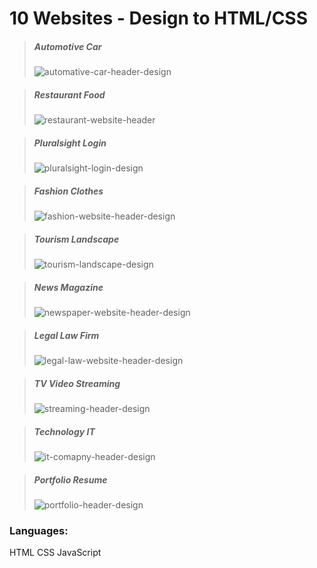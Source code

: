 # 10 Websites - Design to HTML/CSS

> ##### Automotive Car
>
> ![automative-car-header-design](https://imgur.com/xqP0FiM)

> ##### Restaurant Food
>
> ![restaurant-website-header](https://imgur.com/HJ6yBHs)

> ##### Pluralsight Login
>
> ![pluralsight-login-design](https://imgur.com/crOhgig)

> ##### Fashion Clothes
>
> ![fashion-website-header-design](https://imgur.com/N7FCrV0)

> ##### Tourism Landscape
>
> ![tourism-landscape-design](https://imgur.com/kbBJJN3)

> ##### News Magazine
>
> ![newspaper-website-header-design](https://imgur.com/gyZWuas)

> ##### Legal Law Firm
>
> ![legal-law-website-header-design](https://imgur.com/7v96NhW)

> ##### TV Video Streaming
>
> ![streaming-header-design](https://imgur.com/Awptl7f)

> ##### Technology IT
>
> ![it-comapny-header-design](https://imgur.com/lYkzuOD)

> ##### Portfolio Resume
>
> ![portfolio-header-design](https://imgur.com/t1zmLWE)

### Languages:

HTML
CSS
JavaScript
